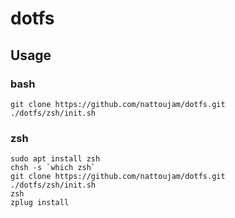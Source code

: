 # dotfs
## Usage
### bash
```
git clone https://github.com/nattoujam/dotfs.git
./dotfs/zsh/init.sh
```

### zsh
```
sudo apt install zsh
chsh -s `which zsh`
git clone https://github.com/nattoujam/dotfs.git
./dotfs/zsh/init.sh
zsh
zplug install
```
